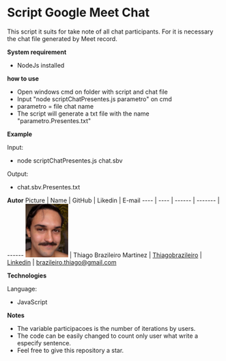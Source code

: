 # Script Google Meet Chat
This script it suits for take note of all chat participants. For it is necessary the chat file generated by Meet record.

**System requirement**

 - NodeJs installed

**how to use**

 - Open windows cmd on folder with script and chat file
 - Input "node scriptChatPresentes.js parametro" on cmd
 - parametro = file chat name
 - The script will generate a txt file with the name "parametro.Presentes.txt"

**Example**

Input:
- node scriptChatPresentes.js chat.sbv

Output:
- chat.sbv.Presentes.txt

**Autor**
Picture | Name | GitHub | Likedin | E-mail
---- | ---- | ------ | ------- | ------
<img src="Doc/ThiagoBrazileiro.jpg" width="100px"> | Thiago Brazileiro Martinez | [Thiagobrazileiro](https://github.com/thiagobrazileiro) | [Linkedin](https://www.linkedin.com/in/thiagobrazileiromartinez/) | brazileiro.thiago@gmail.com

**Technologies**

Language:

- JavaScript

**Notes**
- The variable participacoes is the number of iterations by users.
- The code can be easily changed to count only user what write a especify sentence.
- Feel free to give this repository a star.
